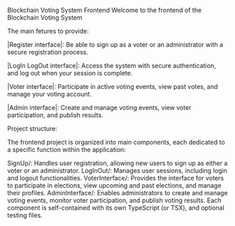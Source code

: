 Blockchain Voting System Frontend
Welcome to the frontend of the Blockchain Voting System

The main fetures to provide:

|Register interface|:
Be able to sign up as a voter or an administrator with a secure registration process.

|LogIn LogOut interface|:
Access the system with secure authentication, and log out when your session is complete.

|Voter interface|:
Participate in active voting events, view past votes, and manage your voting account.

|Admin interface|:
Create and manage voting events, view voter participation, and publish results.


Project structure:

The frontend project is organized into main components, each dedicated to a specific function within the application:

SignUp/: Handles user registration, allowing new users to sign up as either a voter or an administrator.
LogInOut/: Manages user sessions, including login and logout functionalities.
VoterInterface/: Provides the interface for voters to participate in elections, view upcoming and past elections, and manage their profiles.
AdminInterface/: Enables administrators to create and manage voting events, monitor voter participation, and publish voting results.
Each component is self-contained with its own TypeScript (or TSX), and optional testing files.
